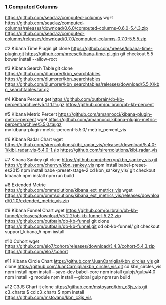 ### 1.Computed Columns
https://github.com/seadiaz/computed-columns
wget https://github.com/seadiaz/computed-columns/releases/download/0.6.0/computed-columns-0.6.0-5.4.3.zip  
https://github.com/seadiaz/computed-columns/releases/download/0.7.0/computed-columns-0.7.0-5.5.5.zip

#2 Kibana Time Plugin
git clone https://github.com/nreese/kibana-time-plugin.git  https://github.com/nreese/kibana-time-plugin
git checkout 5.5
bower install --allow-root

#3 Kibana Search Table
git clone https://github.com/dlumbrer/kbn_searchtables  https://github.com/dlumbrer/kbn_searchtables
https://github.com/dlumbrer/kbn_searchtables/releases/download/5.5.X/kbn_searchtables.tar.gz

#4 Kibana Percent
get https://github.com/outbrain/ob-kb-percent/archive/v5.1.1.1.tar.gz  https://github.com/outbrain/ob-kb-percent

#5 Kibana Metric Percent
https://github.com/amannocci/kibana-plugin-metric-percent
wget https://github.com/amannocci/kibana-plugin-metric-percent/archive/5.5.0.tar.gz  
mv kibana-plugin-metric-percent-5.5.0/ metric_percent_vis

#6 Kibana Radar Chart
wget https://github.com/sirensolutions/kibi_radar_vis/releases/download/5.4.0-1/kibi_radar_vis-5.4.0-1.zip https://github.com/sirensolutions/kibi_radar_vis

#7 Kibana Sankey
git clone https://github.com/chenryn/kbn_sankey_vis.git https://github.com/chenryn/kbn_sankey_vis
npm install babel-preset-es2015
npm install babel-preset-stage-2
cd kbn_sankey_vis/
git checkout kibana5
npm install
npm run build

#8 Extended Metric https://github.com/ommsolutions/kibana_ext_metrics_vis
wget https://github.com/ommsolutions/kibana_ext_metrics_vis/releases/download/0.1.0/extended_metric_vis.zip  

#9 Kibana Funnel Chart
wget https://github.com/outbrain/ob-kb-funnel/releases/download/v5.2.2/ob-kb-funnel-5.2.2.zip https://github.com/outbrain/ob-kb-funnel
git clone https://github.com/outbrain/ob-kb-funnel.git
cd ob-kb-funnel/
git checkout support_kibana_5
npm install

#10 Cohort
wget https://github.com/elo7/cohort/releases/download/5.4.3/cohort-5.4.3.zip https://github.com/elo7/cohort

#11 Kibana Circle Chart
https://github.com/JuanCarniglia/kbn_circles_vis
git clone https://github.com/JuanCarniglia/kbn_circles_vis.git
cd kbn_circles_vis
npm install
npm install --save-dev babel-core
npm install gulpjs/gulp#4.0
npm install -g module
npm install --global gulp
npm run build

#12 C3JS Chart
it clone https://github.com/mstoyano/kbn_c3js_vis.git c3_charts
$ cd c3_charts
$ npm install
https://github.com/mstoyano/kbn_c3js_vis
